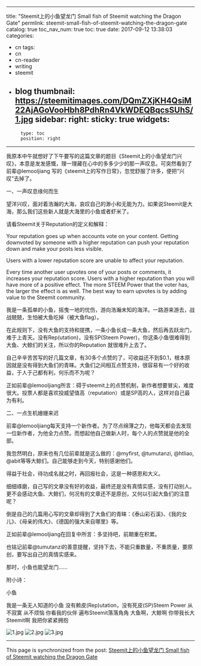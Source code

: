 
---
title: "Steemit上的小鱼望龙门 Small fish of Steemit watching the Dragon Gate"
permlink: steemit-small-fish-of-steemit-watching-the-dragon-gate
catalog: true
toc_nav_num: true
toc: true
date: 2017-09-12 13:38:03
categories:
- cn
tags:
- cn
- cn-reader
- writing
- steemit
- blog
thumbnail: https://steemitimages.com/DQmZXjKH4QsiM22AjAGoVooHbh8PdhRn4VkWDEQBqcsSUhS/1.jpg
sidebar:
    right:
        sticky: true
widgets:
    -
        type: toc
        position: right
---


我原本中午就想好了下午要写的这篇文章的题目《Steemit上的小鱼望龙门兴叹》，本意是发发感慨，理一理藏在心中的多多少少的那一声叹息。可突然看到了前辈@lemooljiang 写的《steemit上的写作日常》，忽觉舒服了许多，便把“兴叹”去掉了。

一、一声叹息缘何而生

望洋兴叹，面对着浩瀚的大海，哀叹自己的渺小和无能为力。如果说Steemit是大海，那么我们这些新人就是大海里的小鱼或者虾米了。

请看Steemit关于Reputation的定义和解释：

Your reputation goes up when accounts vote on your content. Getting downvoted by someone with a higher reputation can push your reputation down and make your posts less visible.

Users with a lower reputation score are unable to affect your reputation.

Every time another user upvotes one of your posts or comments, it increases your reputation score. Users with a higher reputation than you will have more of a positive effect. The more STEEM Power that the voter has, the larger the effect is as well. The best way to earn upvotes is by adding value to the Steemit community.

我是一条孤单的小鱼，摇曳一地的忧伤，游向浩瀚未知的海洋。一路游来游去，战战兢兢，生怕被大鱼吃掉（被大鱼flag）。

在此规则下，没有大鱼的支持和提携，一条小鱼长成一条大鱼，然后再去跃龙门，难于上青天。没有Rep(utation)，没有SP(Steem Power)，你这条小鱼很难得到大鱼、大鲸们的关注，所以你的Reputation 就很难升上去了。

自己辛辛苦苦写的好几篇文章，有30多个点赞的了，可收益还不到$0.1，根本原因就是没有得到大鱼们的青睐。大鱼们之间相互点赞支持，很容易有一个好的收益，于人于己都有利，何乐而不为呢？

正如前辈@lemooljiang所言：碍于steemit上的点赞机制，新作者想要冒尖，难度很大。投票人都是喜欢投威望值高（reputation）或是SP高的人，这样对自己最为有利。

二、一点生机姗姗来迟

前辈@lemooljiang每天支持一个新作者。为了尽点绵薄之力，他每天都会去发现一位新作者，为他全力点赞。而想起他自己做新人时，每个人的点赞就是他的全部。

我忽然明白，原来也有几位前辈就是这么做的：@myfirst, @tumutanzi, @htliao, @abit等等大鲸们。自己能够走到今天，特别感谢他们。

得益于社会，待功成名就之时，再回报社会，这是一种感恩和大义。

细细琢磨，自己写的文章没有好的收益，最终还是没有真情实感，没有打动别人。更不会感动大鱼、大鲸们，何况有的文章还不是原创，又何以引起大鱼们的注意呢？

倒是自己的几篇用心写的文章却得到了大鱼们的青睐：《泰山彩石溪》、《我的女儿》、《母亲的伟大》、《德国的强大来自哪里》等。

正如前辈@lemooljiang在回复中所言：多坚持吧，前期重在积累。

也铭记前辈@tumutanzi的善意提醒，坚持下去，不能只重数量，不重质量，要原创，要写出自己的真情实感来。

那时，小鱼也能望龙门……

附小诗：

小鱼

我是一条无人知道的小鱼
没有赖皮(Rep)utation，没有死皮(SP)Steem Power
从不寂寞
从不烦恼
你看我的伙伴
遍布Steemit落落角角
大鱼啊，大鲸啊
你带我长大
Steemit啊
我把你紧紧拥抱

![1.jpg](https://steemitimages.com/DQmZXjKH4QsiM22AjAGoVooHbh8PdhRn4VkWDEQBqcsSUhS/1.jpg)
![2.jpg](https://steemitimages.com/DQmawtEnLAeMMabAn697wHBWgSvCHxngrQH3hJgpxHY5bWP/2.jpg)
![3.jpg](https://steemitimages.com/DQmZH7f5DSryLQNwYQv6AzmmYukSbxfhov6FehN7KYhA8m2/3.jpg)

- - -

This page is synchronized from the post: [Steemit上的小鱼望龙门 Small fish of Steemit watching the Dragon Gate](https://steemit.com/@bring/steemit-small-fish-of-steemit-watching-the-dragon-gate)
